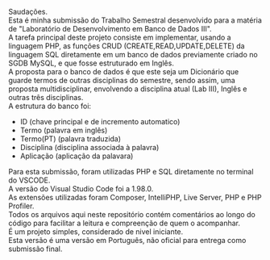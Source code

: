 Saudações.  
Esta é minha submissão do Trabalho Semestral desenvolvido para a matéria de "Laboratório de Desenvolvimento em Banco de Dados III".    
A tarefa principal deste projeto consiste em implementar, usando a linguagem PHP, as funções CRUD (CREATE,READ,UPDATE,DELETE) da linguagem SQL diretamente em um banco de dados previamente criado no SGDB MySQL, e que fosse estruturado em Inglês.  
A proposta para o banco de dados é que este seja um Dicionário que guarde termos de outras disciplinas do semestre, sendo assim, uma proposta multidisciplinar, envolvendo a disciplina atual (Lab III), Inglês e outras três disciplinas.  
A estrutura do banco foi:
-  ID (chave principal e de incremento automatico)
-  Termo (palavra em inglês)
-  Termo(PT) (palavra traduzida)
-  Disciplina (disciplina associada à palavra)
-  Aplicação (aplicação da palavara)
  
Para esta submissão, foram utilizadas PHP e SQL diretamente no terminal do VSCODE.  
A versão do Visual Studio Code foi a 1.98.0.  
As extensões utilizadas foram Composer, IntelliPHP, Live Server, PHP e PHP Profiler.  
Todos os arquivos aqui neste repositório contém comentários ao longo do código para facilitar a leitura e compreenção de quem o acompanhar.  
É um projeto simples, considerado de nivel iniciante.  
Esta versão é uma versão em Português, não oficial para entrega como submissão final. 
